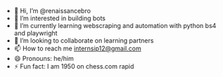 - 👋 Hi, I’m @renaissancebro
- 👀 I’m interested in building bots
- 🌱 I’m currently learning webscraping and automation with python bs4 and playwright
- 💞️ I’m looking to collaborate on learning partners
- 📫 How to reach me internsip12@gmail.com
- 😄 Pronouns: he/him
- ⚡ Fun fact: I am 1950 on chess.com rapid 

<!---
renaissancebro/renaissancebro is a ✨ special ✨ repository because its `README.md` (this file) appears on your GitHub profile.
You can click the Preview link to take a look at your changes.
--->
